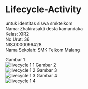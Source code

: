 # Lifecycle-Activity
untuk identitas siswa smktelkom <br>
Nama: Zhakirasakti desta kamandaka<br>
Kelas: XIR2 <br>
No Urut: 36 <br>
NIS:0000096428 <br>
Nama Sekolah: SMK Telkom Malang <br>

Gambar 1<br>
![livecycle 1 1](https://cloud.githubusercontent.com/assets/22295695/22251273/b34fbae6-e27c-11e6-906a-124fbbc5cf1e.PNG)
Gambar 2<br>
![livecycle 1 2](https://cloud.githubusercontent.com/assets/22295695/22251274/b3500c3a-e27c-11e6-9706-e4d6903b5efd.PNG)
Gambar 3<br>
![livecycle 1 3](https://cloud.githubusercontent.com/assets/22295695/22251271/b34e071e-e27c-11e6-84f1-7a3c547ee2e5.PNG)
Gambar 4<br>
![livecycle 1 4](https://cloud.githubusercontent.com/assets/22295695/22251272/b34e017e-e27c-11e6-9047-008d0673e084.PNG)




